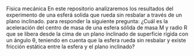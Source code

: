 Física mecánica
En este repositorio analizaremos los resultados del experimento de una esferá solida que rueda sin resbalar a través de un plano inclinado.
para responder la siguiente pregunta: ¿Cuál es la aceleración del centro de masa de una esfera sólida de masa M y radio R que se libera desde la cima de un plano inclinado de superficie rígida con un ángulo θ, teniendo en cuenta que la esfera rueda sin resbalar y existe fricción estática entre la esfera y el plano inclinado?
